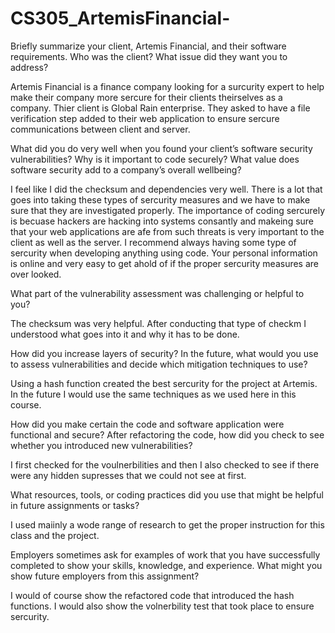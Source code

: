 # CS305_ArtemisFinancial-



Briefly summarize your client, Artemis Financial, and their software requirements. Who was the client? What issue did they want you to address?

Artemis Financial is a finance company looking for a surcurity expert to help make their company more sercure for their clients theirselves as a company. Thier client is Global Rain enterprise. They asked to have a file verification step added to their web application to ensure sercure communications between client and server. 


What did you do very well when you found your client’s software security vulnerabilities? Why is it important to code securely? What value does software security add to a company’s overall wellbeing?

I feel like I did the checksum and dependencies very well. There is a lot that goes into taking these types of sercurity measures and we have to make sure that they are investigated properly. The importance of coding sercurely is becuase hackers are hacking into systems consantly and makeing sure that your web applications are afe from such threats is very important to the client as well as the server. I recommend always having some type of sercurity when developing anything using code. Your personal information is online and very easy to get ahold of if the proper sercurity measures are over looked. 


What part of the vulnerability assessment was challenging or helpful to you?

The checksum was very helpful. After conducting that type of checkm I understood what goes into it and why it has to be done. 


How did you increase layers of security? In the future, what would you use to assess vulnerabilities and decide which mitigation techniques to use?

Using a hash function created the best sercurity for the project at Artemis. In the future I would use the same techniques as we used here in this course.


How did you make certain the code and software application were functional and secure? After refactoring the code, how did you check to see whether you introduced new vulnerabilities?

I first checked for the voulnerbilities and then I also checked to see if there were any hidden supresses that we could not see at first. 


What resources, tools, or coding practices did you use that might be helpful in future assignments or tasks?

I used maiinly a wode range of research to get the proper instruction for this class and the project. 

Employers sometimes ask for examples of work that you have successfully completed to show your skills, knowledge, and experience. What might you show future employers from this assignment?

I would of course show the refactored code that introduced the hash functions. I would also show the volnerbility test that took place to ensure sercurity.
